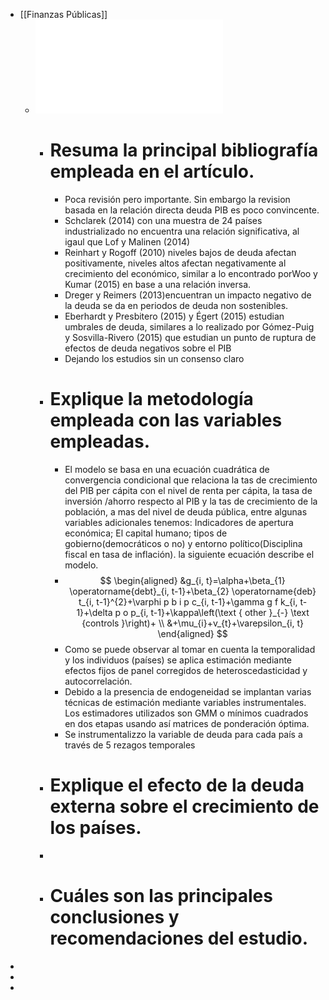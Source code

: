 - [[Finanzas Públicas]]
	- ![El impacto de la deuda pública en el crecimiento económico.pdf](../assets/El_impacto_de_la_deuda_pública_en_el_crecimiento_económico_1642170225163_0.pdf)
		- # Resuma la principal bibliografía empleada en el artículo.
			- Poca revisión pero importante. Sin embargo la revision basada en la relación directa deuda PIB es poco convincente.
			- Schclarek  (2014) con una muestra de 24 países industrializado no encuentra una relación significativa, al igaul que Lof  y  Malinen  (2014)
			- Reinhart y Rogoff (2010) niveles bajos de deuda afectan positivamente, niveles altos afectan negativamente al crecimiento del económico, similar a lo encontrado porWoo y Kumar (2015) en base a una relación inversa.
			- Dreger  y  Reimers  (2013)encuentran un impacto negativo de la deuda se da en periodos de deuda non sostenibles.
			- Eberhardt  y  Presbitero  (2015) y Égert  (2015)  estudian umbrales de deuda, similares a lo realizado por Gómez-Puig y Sosvilla-Rivero  (2015) que  estudian un punto de ruptura de efectos de deuda negativos sobre el PIB
			- Dejando los estudios sin un consenso claro
		- # Explique la metodología empleada con las variables empleadas.
			- El modelo se basa en una ecuación cuadrática de convergencia condicional que relaciona la tas de crecimiento del PIB per cápita con el nivel de renta per cápita, la tasa de inversión /ahorro respecto al PIB y la tas de crecimiento de la población, a mas del nivel de deuda pública, entre algunas variables adicionales tenemos: Indicadores de apertura económica; El capital humano; tipos de gobierno(democráticos o no) y entorno político(Disciplina fiscal en tasa de inflación). la siguiente ecuación describe el modelo.
			-
			  $$
			  \begin{aligned}
			  &g_{i, t}=\alpha+\beta_{1} \operatorname{debt}_{i, t-1}+\beta_{2} \operatorname{deb} t_{i, t-1}^{2}+\varphi p b i p c_{i, t-1}+\gamma g f k_{i, t-1}+\delta p o p_{i, t-1}+\kappa\left(\text { other }_{-} \text {controls }\right)+ \\
			  &+\mu_{i}+v_{t}+\varepsilon_{i, t}
			  \end{aligned}
			  $$
			- Como se puede observar al tomar en cuenta la temporalidad y los individuos (países) se aplica estimación mediante efectos fijos de panel corregidos de heteroscedasticidad y autocorrelación.
			- Debido a la presencia de endogeneidad se implantan varias técnicas de estimación mediante variables instrumentales. Los estimadores utilizados son GMM o mínimos cuadrados en dos etapas  usando  así matrices de ponderación óptima.
			- Se instrumentalizzo la variable de deuda para cada país a través de  5 rezagos temporales
		- # Explique el efecto de la deuda externa sobre el crecimiento de los países.
		-
		- # Cuáles son las principales conclusiones y recomendaciones del estudio.
-
-
-